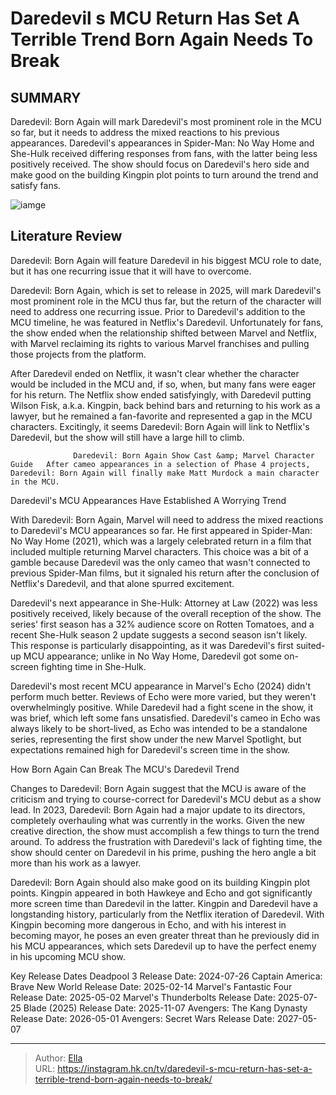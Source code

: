 # Daredevil s MCU Return Has Set A Terrible Trend Born Again Needs To Break


## SUMMARY 



  Daredevil: Born Again will mark Daredevil&#39;s most prominent role in the MCU so far, but it needs to address the mixed reactions to his previous appearances.   Daredevil&#39;s appearances in Spider-Man: No Way Home and She-Hulk received differing responses from fans, with the latter being less positively received.   The show should focus on Daredevil&#39;s hero side and make good on the building Kingpin plot points to turn around the trend and satisfy fans.  

![iamge](https://static1.srcdn.com/wordpress/wp-content/uploads/2024/01/split-image-of-matt-murdock-in-court-and-as-daredevil-in-full-red-costume.jpg)

## Literature Review

Daredevil: Born Again will feature Daredevil in his biggest MCU role to date, but it has one recurring issue that it will have to overcome. 




Daredevil: Born Again, which is set to release in 2025, will mark Daredevil&#39;s most prominent role in the MCU thus far, but the return of the character will need to address one recurring issue. Prior to Daredevil&#39;s addition to the MCU timeline, he was featured in Netflix&#39;s Daredevil. Unfortunately for fans, the show ended when the relationship shifted between Marvel and Netflix, with Marvel reclaiming its rights to various Marvel franchises and pulling those projects from the platform.




After Daredevil ended on Netflix, it wasn&#39;t clear whether the character would be included in the MCU and, if so, when, but many fans were eager for his return. The Netflix show ended satisfyingly, with Daredevil putting Wilson Fisk, a.k.a. Kingpin, back behind bars and returning to his work as a lawyer, but he remained a fan-favorite and represented a gap in the MCU characters. Excitingly, it seems Daredevil: Born Again will link to Netflix&#39;s Daredevil, but the show will still have a large hill to climb.

                  Daredevil: Born Again Show Cast &amp; Marvel Character Guide   After cameo appearances in a selection of Phase 4 projects, Daredevil: Born Again will finally make Matt Murdock a main character in the MCU.   


 Daredevil&#39;s MCU Appearances Have Established A Worrying Trend 
          

With Daredevil: Born Again, Marvel will need to address the mixed reactions to Daredevil&#39;s MCU appearances so far. He first appeared in Spider-Man: No Way Home (2021), which was a largely celebrated return in a film that included multiple returning Marvel characters. This choice was a bit of a gamble because Daredevil was the only cameo that wasn&#39;t connected to previous Spider-Man films, but it signaled his return after the conclusion of Netflix&#39;s Daredevil, and that alone spurred excitement.




Daredevil&#39;s next appearance in She-Hulk: Attorney at Law (2022) was less positively received, likely because of the overall reception of the show. The series&#39; first season has a 32% audience score on Rotten Tomatoes, and a recent She-Hulk season 2 update suggests a second season isn&#39;t likely. This response is particularly disappointing, as it was Daredevil&#39;s first suited-up MCU appearance; unlike in No Way Home, Daredevil got some on-screen fighting time in She-Hulk.

Daredevil&#39;s most recent MCU appearance in Marvel&#39;s Echo (2024) didn&#39;t perform much better. Reviews of Echo were more varied, but they weren&#39;t overwhelmingly positive. While Daredevil had a fight scene in the show, it was brief, which left some fans unsatisfied. Daredevil&#39;s cameo in Echo was always likely to be short-lived, as Echo was intended to be a standalone series, representing the first show under the new Marvel Spotlight, but expectations remained high for Daredevil&#39;s screen time in the show.






 How Born Again Can Break The MCU&#39;s Daredevil Trend 
          

Changes to Daredevil: Born Again suggest that the MCU is aware of the criticism and trying to course-correct for Daredevil&#39;s MCU debut as a show lead. In 2023, Daredevil: Born Again had a major update to its directors, completely overhauling what was currently in the works. Given the new creative direction, the show must accomplish a few things to turn the trend around. To address the frustration with Daredevil&#39;s lack of fighting time, the show should center on Daredevil in his prime, pushing the hero angle a bit more than his work as a lawyer.

Daredevil: Born Again should also make good on its building Kingpin plot points. Kingpin appeared in both Hawkeye and Echo and got significantly more screen time than Daredevil in the latter. Kingpin and Daredevil have a longstanding history, particularly from the Netflix iteration of Daredevil. With Kingpin becoming more dangerous in Echo, and with his interest in becoming mayor, he poses an even greater threat than he previously did in his MCU appearances, which sets Daredevil up to have the perfect enemy in his upcoming MCU show. 




  Key Release Dates              Deadpool 3 Release Date: 2024-07-26                    Captain America: Brave New World Release Date: 2025-02-14                   Marvel&#39;s Fantastic Four Release Date: 2025-05-02                   Marvel&#39;s Thunderbolts Release Date: 2025-07-25                   Blade (2025) Release Date: 2025-11-07                   Avengers: The Kang Dynasty  Release Date: 2026-05-01                    Avengers: Secret Wars Release Date: 2027-05-07      

---

> Author: [Ella](https://instagram.hk.cn/)  
> URL: https://instagram.hk.cn/tv/daredevil-s-mcu-return-has-set-a-terrible-trend-born-again-needs-to-break/  

